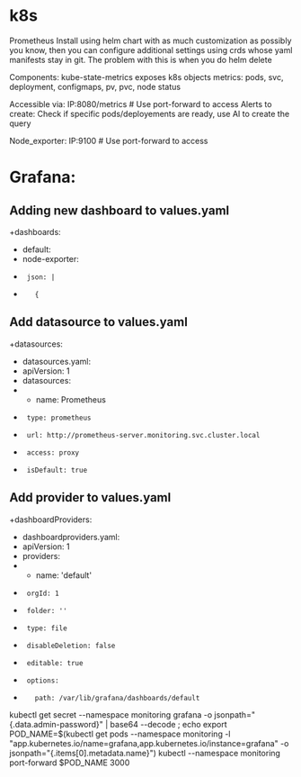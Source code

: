 # k8s
Prometheus
Install using helm chart with as much customization as possibly you know, then you can configure additional settings using crds whose yaml manifests stay in git. The problem with this is when you do helm delete

Components:
kube-state-metrics
exposes k8s objects metrics:
pods, svc, deployment, configmaps, pv, pvc, node status

Accessible via: IP:8080/metrics # Use port-forward to access
Alerts to create:
Check if specific pods/deployements are ready, use AI to create the query


Node_exporter:
IP:9100 # Use port-forward to access


# Grafana:
## Adding new dashboard to values.yaml
+dashboards:
+  default:
+    node-exporter:
+      json: |
+        {
  
## Add datasource to values.yaml
+datasources:
+  datasources.yaml:
+    apiVersion: 1
+    datasources:
+    - name: Prometheus
+      type: prometheus
+      url: http://prometheus-server.monitoring.svc.cluster.local
+      access: proxy
+      isDefault: true

## Add provider to values.yaml
+dashboardProviders:
+  dashboardproviders.yaml:
+    apiVersion: 1
+    providers:
+    - name: 'default'
+      orgId: 1
+      folder: ''
+      type: file
+      disableDeletion: false
+      editable: true
+      options:
+        path: /var/lib/grafana/dashboards/default

kubectl get secret --namespace monitoring grafana -o jsonpath="{.data.admin-password}" | base64 --decode ; echo
export POD_NAME=$(kubectl get pods --namespace monitoring -l "app.kubernetes.io/name=grafana,app.kubernetes.io/instance=grafana" -o jsonpath="{.items[0].metadata.name}")
     kubectl --namespace monitoring port-forward $POD_NAME 3000
     
